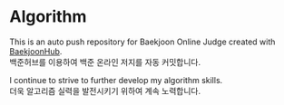 # Algorithm
This is an auto push repository for Baekjoon Online Judge created with [BaekjoonHub](https://github.com/BaekjoonHub/BaekjoonHub).   
백준허브를 이용하여 백준 온라인 저지를 자동 커밋합니다.   

I continue to strive to further develop my algorithm skills.   
더욱 알고리즘 실력을 발전시키기 위하여 계속 노력합니다.
